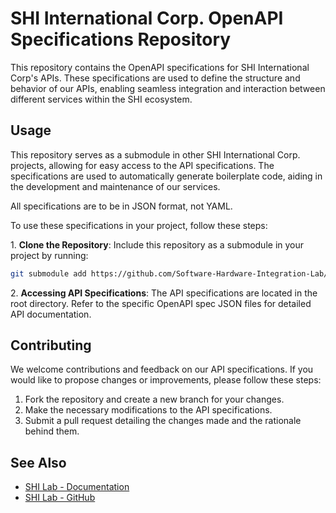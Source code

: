 # SHI International Corp. OpenAPI Specifications Repository

This repository contains the OpenAPI specifications for SHI International Corp's APIs. These specifications are used to define the structure and behavior of our APIs, enabling seamless integration and interaction between different services within the SHI ecosystem.

## Usage

This repository serves as a submodule in other SHI International Corp. projects, allowing for easy access to the API specifications. The specifications are used to automatically generate boilerplate code, aiding in the development and maintenance of our services.

All specifications are to be in JSON format, not YAML.

To use these specifications in your project, follow these steps:

1\. **Clone the Repository**: Include this repository as a submodule in your project by running:

```bash
git submodule add https://github.com/Software-Hardware-Integration-Lab/OpenAPI
```

2\. **Accessing API Specifications**: The API specifications are located in the root directory. Refer to the specific OpenAPI spec JSON files for detailed API documentation.

## Contributing

We welcome contributions and feedback on our API specifications. If you would like to propose changes or improvements, please follow these steps:

1. Fork the repository and create a new branch for your changes.
2. Make the necessary modifications to the API specifications.
3. Submit a pull request detailing the changes made and the rationale behind them.

## See Also

- [SHI Lab - Documentation](https://docs.shilab.com)
- [SHI Lab - GitHub](https://github.com/Software-Hardware-Integration-Lab)
